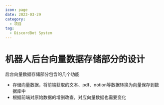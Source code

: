 ```yaml
---
icon: page
date: 2023-03-29
category:
  - 项目
tag:
  - DiscordBot System
---
```


# 机器人后台向量数据存储部分的设计
后台向量数据存储部分包含的几个功能
+ 存储向量数据，将前端获取的文本、pdf、notion等数据转换为向量保存到数据库中
+ 根据前端对原始数据的增删改查，对应向量数据也需要变化